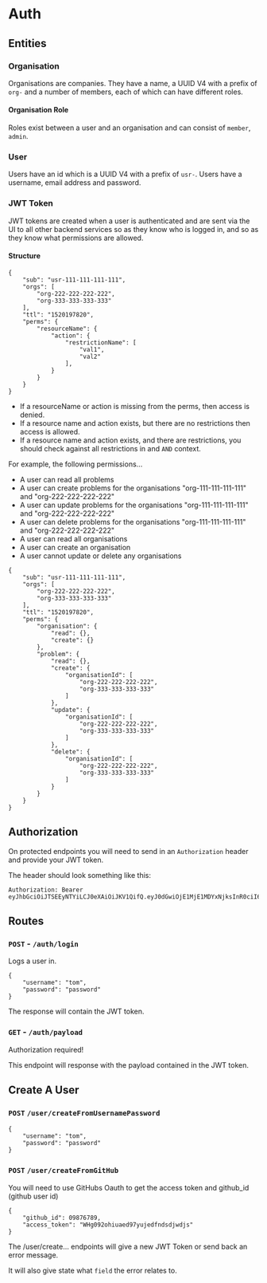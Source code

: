 # Auth

## Entities

### Organisation

Organisations are companies.
They have a name, a UUID V4 with a prefix of `org-` and a number of members, each of which can have different roles.

#### Organisation Role

Roles exist between a user and an organisation and can consist of `member`, `admin`.

### User

Users have an id which is a UUID V4 with a prefix of `usr-`.
Users have a username, email address and password.

### JWT Token

JWT tokens are created when a user is authenticated and are sent via the UI to all other backend services so as they know who is logged in, and so as they know what permissions are allowed.

#### Structure

```
{
	"sub": "usr-111-111-111-111",
	"orgs": [
		"org-222-222-222-222",
		"org-333-333-333-333"
	],
	"ttl": "1520197820",
	"perms": {
		"resourceName": {
			"action": {
				"restrictionName": [
					"val1",
					"val2"
				],
			}
		}
	}
}
```

- If a resourceName or action is missing from the perms, then access is denied.
- If a resource name and action exists, but there are no restrictions then access is allowed.
- If a resource name and action exists, and there are restrictions, you should check against all restrictions in and `AND` context.

For example, the following permissions...

- A user can read all problems
- A user can create problems for the organisations "org-111-111-111-111" and "org-222-222-222-222"
- A user can update problems for the organisations "org-111-111-111-111" and "org-222-222-222-222"
- A user can delete problems for the organisations "org-111-111-111-111" and "org-222-222-222-222"
- A user can read all organisations
- A user can create an organisation
- A user cannot update or delete any organisations

```
{
	"sub": "usr-111-111-111-111",
	"orgs": [
		"org-222-222-222-222",
		"org-333-333-333-333"
	],
	"ttl": "1520197820",
	"perms": {
		"organisation": {
			"read": {},
			"create": {}
		},
		"problem": {
			"read": {},
			"create": {
				"organisationId": [
					"org-222-222-222-222",
					"org-333-333-333-333"
				]
			},
			"update": {
				"organisationId": [
					"org-222-222-222-222",
					"org-333-333-333-333"
				]
			},
			"delete": {
				"organisationId": [
					"org-222-222-222-222",
					"org-333-333-333-333"
				]
			}
		}
	}
}
```

## Authorization

On protected endpoints you will need to send in an `Authorization` header and provide your JWT token.

The header should look something like this:

```
Authorization: Bearer eyJhbGciOiJTSEEyNTYiLCJ0eXAiOiJKV1QifQ.eyJ0dGwiOjE1MjE1MDYxNjksInR0ciI6MTUyMTUwOTc2OSwiZGF0YSI6eyJuYW1lIjoiVG9tbXkgQnVtIEJ1bSIsInVzZXJuYW1lIjoidG9tIiwicGVybXMiOnsib3JnYW5pc2F0aW9ucyI6eyJjcmVhdGUiOnt9LCJyZWFkIjp7fSwidXBkYXRlIjp7fSwiZGVsZXRlIjp7fX0sIm1lbWJlcnMiOnsiY3JlYXRlIjp7fSwicmVhZCI6e30sInVwZGF0ZSI6e30sImRlbGV0ZSI6e319LCJwcm9ibGVtIjp7ImNyZWF0ZSI6e30sInJlYWQiOnt9LCJ1cGRhdGUiOnt9LCJkZWxldGUiOnt9fSwicGxlZGdlIjp7ImNyZWF0ZSI6e30sInJlYWQiOnt9LCJ1cGRhdGUiOnt9LCJkZWxldGUiOnt9fX19fQ.793a682302c81bc1f2e2e50d0b4870f0c3215eb9411d03a606894bb738dde51f
```

## Routes

### `POST` - `/auth/login`

Logs a user in.


```
{
    "username": "tom",
    "password": "password"
}
```

The response will contain the JWT token.

### `GET` - `/auth/payload`

Authorization required!

This endpoint will response with the payload contained in the JWT token.

## Create A User

### `POST`  `/user/createFromUsernamePassword`
```
{
    "username": "tom",
    "password": "password"
}
```

### `POST`  `/user/createFromGitHub`
You will need to use GitHubs Oauth to get the access token and github_id (github user id)
```
{
    "github_id": 09876789,
    "access_token": "WHg092ohiuaed97yujedfndsdjwdjs"
}
```



The /user/create... endpoints will give a new JWT Token or send back an error message.

It will also give state what `field` the error relates to.